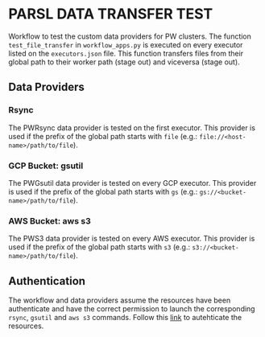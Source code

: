 # PARSL DATA TRANSFER TEST
Workflow to test the custom data providers for PW clusters. The function `test_file_transfer` in `workflow_apps.py` is executed on every executor listed on the `executors.json` file. This function transfers files from their global path to their worker path (stage out) and viceversa (stage out). 

## Data Providers
### Rsync
The PWRsync data provider is tested on the first executor. This provider is used if the prefix of the global path starts with `file` (e.g.: `file://<host-name>/path/to/file`). 

### GCP Bucket: gsutil
The PWGsutil data provider is tested on every GCP executor. This provider is used if the prefix of the global path starts with `gs` (e.g.: `gs://<bucket-name>/path/to/file`).

### AWS Bucket: aws s3
The PWS3 data provider is tested on every AWS executor. This provider is used if the prefix of the global path starts with `s3` (e.g.: `s3://<bucket-name>/path/to/file`).

## Authentication
The workflow and data providers assume the resources have been authenticate and have the correct permission to launch the corresponding `rsync`, `gsutil` and `aws s3` commands. Follow this [link](https://github.com/parallelworks/parsl_utils/blob/main/data_provider/README.md) to autehticate the resources. 
